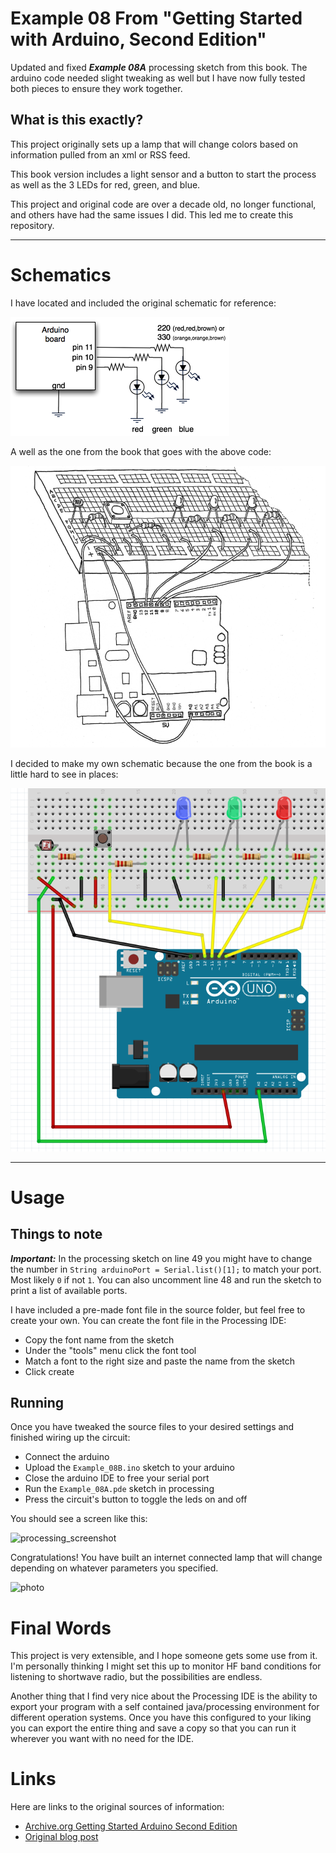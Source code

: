 # Example 08 From "Getting Started with Arduino, Second Edition"

Updated and fixed ***Example 08A*** processing sketch from this book. 
The arduino code needed slight tweaking as well but I have now fully 
tested both pieces to ensure they work together.

## What is this exactly?

This project originally sets up a lamp that will change colors based on information pulled from an xml or RSS feed. 

This book version includes a light sensor and a button to start the process as well as the 3 LEDs for red, green, and blue.

This project and original code are over a decade old, no longer functional, and others have had the same issues I did. This led me to create this repository.

---

# Schematics

I have located and included the original schematic for reference:

![original](extras/rgb_led_schematic.png)

A well as the one from the book that goes with the above code:

![book](extras/book_schematic.png)

I decided to make my own schematic because the one from the book is a little hard to see in places:

![fritzing](extras/example_08_fritzing.png)

---

# Usage

## Things to note

***Important:*** In the processing sketch on line 49 you might have to change the number in
```String arduinoPort = Serial.list()[1];``` to match your port. Most likely ```0``` if not ```1```. You can also 
uncomment line 48 and run the sketch to print a list of available ports.

I have included a pre-made font file in the source folder, but feel free to create your own.
You can create the font file in the Processing IDE:

- Copy the font name from the sketch
- Under the "tools" menu click the font tool
- Match a font to the right size and paste the name from the sketch
- Click create

## Running

Once you have tweaked the source files to your desired settings 
and finished wiring up the circuit:

- Connect the arduino
- Upload the ```Example_08B.ino``` sketch to your arduino
- Close the arduino IDE to free your serial port
- Run the ```Example_08A.pde``` sketch in processing
- Press the circuit's button to toggle the leds on and off

You should see a screen like this:

![processing_screenshot](extras/processing_screenshot.png)

Congratulations! You have built an internet connected lamp that will change depending on 
whatever parameters you specified.

![photo](extras/example_08_photo.png)

# Final Words

This project is very extensible, and I hope someone gets some use from it. I'm personally 
thinking I might set this up to monitor HF band conditions for listening to shortwave radio, 
but the possibilities are endless.

Another thing that I find very nice about the Processing IDE is the ability to export your 
program with a self contained java/processing environment for different operation systems. 
Once you have this configured to your liking you can export the entire thing and save a copy
so that you can run it wherever you want with no need for the IDE.

# Links

Here are links to the original sources of information:

- [Archive.org Getting Started Arduino Second Edition](https://dn790006.ca.archive.org/0/items/MassimoBanziGettingStartedWithArduinoMake2011/Massimo%20Banzi-Getting%20Started%20with%20Arduino%20-Make%20%282011%29.pdf)
- [Original blog post](https://todbot.com/blog/2006/10/23/diy-ambient-orb-with-arduino-update/)
